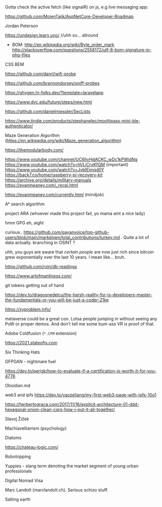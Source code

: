 Gotta check the active fetch (like signalR) on js, e.g live messaging app:

https://github.com/MoienTajik/AspNetCore-Developer-Roadmap

Jordan Peterson

https://undesign.learn.uno/ //uhh so... allround 

- BOM:
http://en.wikipedia.org/wiki/Byte_order_mark
http://stackoverflow.com/questions/2558172/utf-8-bom-signature-in-php-files

CSS BEM

https://github.com/danrl/wifi-probe

https://github.com/brannondorsey/sniff-probes


https://ghygen.hi-folks.dev/?template=laravelapp

https://www.dvc.edu/future/steps/new.html


https://github.com/danielmiessler/SecLists

https://www.tindie.com/products/stephanelec/mooltipass-mini-ble-authenticator/

Maze Generation Algorithm (https://en.wikipedia.org/wiki/Maze_generation_algorithm)


https://themodularbody.com/


https://www.youtube.com/channel/UC6IivHdACKC_wDc1kPWidNg
https://www.youtube.com/watch?v=hVLjCrxKfQM (important)
https://www.youtube.com/watch?v=JvbIEimqd0Y
https://back7.co/home/raspberry-pi-recovery-kit
https://archive.org/details/military-manuals
https://evanmeaney.com/_recpi.html

https://evanmeaney.com/currently.html (mindjob)



A* search algorithm

project ARA (whoever made this project fail, yo mama aint a nice lady)


hmm GPG eh, aight

curious.. https://github.com/gayanvoice/top-github-users/blob/main/markdown/total_contributions/turkey.md . Quite a lot of data actually. branching in OSINT ?

uhh, you guys are aware that *certain people* are now just rich since bitcoin grew exponentially over the last 10 years. I mean like... bruh. 

https://github.com/rxin/db-readings

https://www.artofmanliness.com/

git tokens getting out of hand

https://dev.to/dragosnedelcu/the-harsh-reality-for-js-developers-master-the-fundamentals-or-you-will-be-just-a-coder-21ke

https://xyproblem.info/

metaverse could be a great con. Lotsa people jumping in without seeing any PoW or proper demos. And don't tell me some bum-ass VR is proof of that.

Adobe Coldfusion (`*.CFM` extension)

https://2021.stateofjs.com

Six Thinking Hats


GFPGAN - nightmare fuel


https://dev.to/perigk/how-to-evaluate-if-a-certification-is-worth-it-for-you-4776

Obsidian.md

web3 and ipfs https://dev.to/yaozeliang/my-first-web3-page-with-ipfs-10o1

https://herbertograca.com/2017/11/16/explicit-architecture-01-ddd-hexagonal-onion-clean-cqrs-how-i-put-it-all-together/


Slavoj Žižek

Machiavellianism (psychology)

Diatoms

https://chateau-logic.com/

Robotripping

Yuppies - slang term denoting the market segment of young urban professionals

Digital Nomad Visa

Marc Landolt (marclandolt.ch). Serious schizo stuff.

Salting earth
